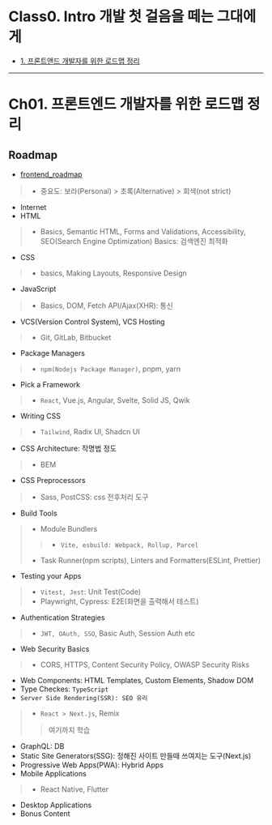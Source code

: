 # Class0. Intro 개발 첫 걸음을 떼는 그대에게
- [1. 프론트앤드 개발자를 위한 로드맵 정리](#ch01-프론트엔드-개발자를-위한-로드맵-정리)


---------------------------------------------------------------------
# Ch01. 프론트엔드 개발자를 위한 로드맵 정리
## Roadmap
- [frontend_roadmap](https://roadmap.sh/frontend)
> - 중요도: 보라(Personal) > 초록(Alternative) > 회색(not strict)

- Internet
- HTML
> - Basics, Semantic HTML, Forms and Validations, Accessibility, SEO(Search Engine Optimization) Basics: 검색엔진 최적화
- CSS
> - basics, Making Layouts, Responsive Design
- JavaScript
> - Basics, DOM, Fetch API/Ajax(XHR): 통신
- VCS(Version Control System), VCS Hosting
> - Git, GitLab, Bitbucket
- Package Managers
> - `npm(Nodejs Package Manager)`, pnpm, yarn
- Pick a Framework
> - `React`, Vue.js, Angular, Svelte, Solid JS, Qwik
- Writing CSS
> - `Tailwind`, Radix UI, Shadcn UI
- CSS Architecture: 작명법 정도
> - BEM
- CSS Preprocessors
> - Sass, PostCSS: css 전후처리 도구
- Build Tools
> - Module Bundlers
> > - `Vite, esbuild: Webpack, Rollup, Parcel`
> - Task Runner(npm scripts), Linters and Formatters(ESLint, Prettier)
- Testing your Apps
> - `Vitest, Jest`: Unit Test(Code)
> - Playwright, Cypress: E2E(화면을 출력해서 테스트)
- Authentication Strategies
> - `JWT, OAuth, SSO`, Basic Auth, Session Auth etc
- Web Security Basics
> - CORS, HTTPS, Content Security Policy, OWASP Security Risks
- Web Components: HTML Templates, Custom Elements, Shadow DOM
- Type Checkes: `TypeScript`
- `Server Side Rendering(SSR): SEO 유리`
> - `React > Next.js`, Remix
> > 여기까지 학습
- GraphQL: DB
- Static Site Generators(SSG): 정해진 사이트 만들때 쓰여지는 도구(Next.js)
- Progressive Web Apps(PWA): Hybrid Apps
- Mobile Applications
> - React Native, Flutter
- Desktop Applications
- Bonus Content